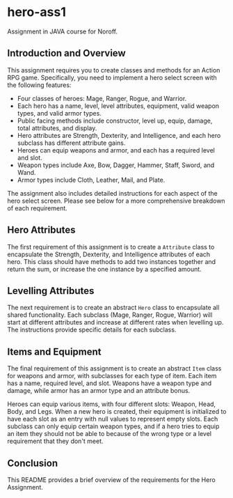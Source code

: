 # hero-ass1
Assignment in JAVA course for Noroff.

## Introduction and Overview
This assignment requires you to create classes and methods for an Action RPG game. Specifically, you need to implement a hero select screen with the following features:

* Four classes of heroes: Mage, Ranger, Rogue, and Warrior.
* Each hero has a name, level, level attributes, equipment, valid weapon types, and valid armor types.
* Public facing methods include constructor, level up, equip, damage, total attributes, and display.
* Hero attributes are Strength, Dexterity, and Intelligence, and each hero subclass has different attribute gains.
* Heroes can equip weapons and armor, and each has a required level and slot.
* Weapon types include Axe, Bow, Dagger, Hammer, Staff, Sword, and Wand.
* Armor types include Cloth, Leather, Mail, and Plate.

The assignment also includes detailed instructions for each aspect of the hero select screen. Please see below for a more comprehensive breakdown of each requirement.

## Hero Attributes
The first requirement of this assignment is to create a `Attribute` class to encapsulate the Strength, Dexterity, and Intelligence attributes of each hero. This class should have methods to add two instances together and return the sum, or increase the one instance by a specified amount.

## Levelling Attributes
The next requirement is to create an abstract `Hero` class to encapsulate all shared functionality. Each subclass (Mage, Ranger, Rogue, Warrior) will start at different attributes and increase at different rates when levelling up. The instructions provide specific details for each subclass.

## Items and Equipment
The final requirement of this assignment is to create an abstract `Item` class for weapons and armor, with subclasses for each type of item. Each item has a name, required level, and slot. Weapons have a weapon type and damage, while armor has an armor type and an attribute bonus.

Heroes can equip various items, with four different slots: Weapon, Head, Body, and Legs. When a new hero is created, their equipment is initialized to have each slot as an entry with null values to represent empty slots. Each subclass can only equip certain weapon types, and if a hero tries to equip an item they should not be able to because of the wrong type or a level requirement that they don't meet.

## Conclusion
This README provides a brief overview of the requirements for the Hero Assignment.

